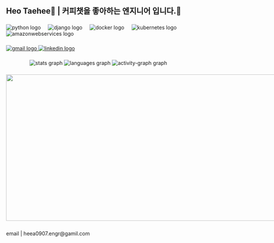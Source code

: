 <h2 align="left">Heo Taehee🐰 | 커피챗을 좋아하는 엔지니어 입니다.🐾</h2>

###

<div align="left">
  <img src="https://cdn.jsdelivr.net/gh/devicons/devicon/icons/python/python-original.svg" height="30" alt="python logo"  />
  <img width="12" />
  <img src="https://cdn.jsdelivr.net/gh/devicons/devicon/icons/django/django-plain.svg" height="30" alt="django logo"  />
  <img width="12" />
  <img src="https://cdn.jsdelivr.net/gh/devicons/devicon/icons/docker/docker-original.svg" height="30" alt="docker logo"  />
  <img width="12" />
  <img src="https://cdn.jsdelivr.net/gh/devicons/devicon/icons/kubernetes/kubernetes-plain.svg" height="30" alt="kubernetes logo"  />
  <img width="12" />
  <img src="https://cdn.jsdelivr.net/gh/devicons/devicon/icons/amazonwebservices/amazonwebservices-line-wordmark.svg" height="30" alt="amazonwebservices logo"  />
</div>

###

<div align="left">
  <a href="heea0907.engr@gmail.com" target="_blank">
    <img src="https://img.shields.io/static/v1?message=Gmail&logo=gmail&label=&color=D14836&logoColor=white&labelColor=&style=for-the-badge" height="35" alt="gmail logo"  />
  </a>
  <a href="https://www.linkedin.com/in/hea97/" target="_blank">
    <img src="https://img.shields.io/static/v1?message=LinkedIn&logo=linkedin&label=&color=0077B5&logoColor=white&labelColor=&style=for-the-badge" height="35" alt="linkedin logo"  />
  </a>
</div>

###

<div align="center">
  <img src="https://github-readme-stats.vercel.app/api?username=hea97&hide_title=false&hide_rank=false&show_icons=true&include_all_commits=true&count_private=true&disable_animations=false&theme=dracula&locale=en&hide_border=false&order=1" height="150" alt="stats graph"  />
  <img src="https://github-readme-stats.vercel.app/api/top-langs?username=hea97&locale=en&hide_title=false&layout=compact&card_width=320&langs_count=5&theme=dracula&hide_border=false&order=2" height="150" alt="languages graph"  />
  <img src="https://github-readme-activity-graph.vercel.app/graph?username=hea97&radius=16&theme=react&area=true&order=5" height="300" alt="activity-graph graph"  />
</div>

###

<div style="display: flex; justify-content: space-between; align-items: center;">
  <div>
    <a href="https://github.com/devxb/gitanimals">
<img
  src="https://render.gitanimals.org/farms/hea97"
  width="800"
  height="400"
/>
    </a>
  </div>
  
  <div>
    <img 
      height="200" 
      src="https://github.com/hea97/hea97/blob/main/d360f1827f7996e9e0a3ccb6f584c848.gif"
    />
  </div>
  
</div>
  

###

<p align="left">email | heea0907.engr@gamil.com</p>

###

